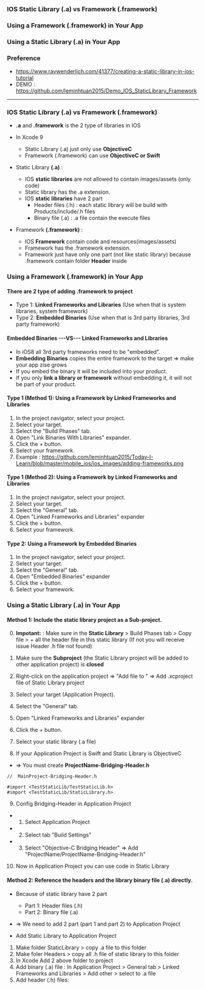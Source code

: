 
### IOS Static Library (.a) vs Framework (.framework)
### Using a Framework (.framework) in Your App
### Using a Static Library (.a) in Your App
### Preference
  * https://www.raywenderlich.com/41377/creating-a-static-library-in-ios-tutorial
  * DEMO : https://github.com/leminhtuan2015/Demo_IOS_StaticLibrary_Framework

--------------------------------------------------------------------------

### IOS Static Library (.a) vs Framework (.framework)
* **.a** and **.framework** is the 2 type of libraries in IOS
* In Xcode 9
  * Static Library (.a) just only use **ObjectiveC**
  * Framework (.framework) can use **ObjectiveC or Swift**

* Static Library **(.a)** : 
  * IOS **static libraries** are not allowed to contain images/assets (only code)
  * Static library has the .a extension.
  * IOS **static libraries** have 2 part
    * Header files (.h) : each static library will be build with Products/include/.h files
    * Binary file (.a) : .a file contain the execute files
  
* Framework **(.framework)** :  
  * IOS **Framework** contain code and resources(images/assets)
  * Framework has the .framework extension.
  * Framework just have only one part (not like static library) because .framework contain folder **Header** inside

### Using a Framework (.framework) in Your App

#### **There are 2 type of adding .framework to project**
  * Type 1: **Linked Frameworks and Libraries** (Use when that is system libraries, system framework)
  * Type 2: **Embedded Binaries** (Use when that is 3rd party libraries, 3rd party framework)
  
  
#### Embedded Binaries ---VS--- Linked Frameworks and Libraries
  * In iOS8 all 3rd party frameworks need to be "embedded".
  * **Embedding Binaries** copies the entire framework to the target => make your app zise grows
  * If you embed the binary it will be included into your product. 
  * If you only **link a library or framework** without embedding it, it will not be part of your product.

#### **Type 1 (Method 1): Using a Framework by Linked Frameworks and Libraries**

1. In the project navigator, select your project.
2. Select your target.
3. Select the "Build Phases" tab.
4. Open "Link Binaries With Libraries" expander.
5. Click the + button.
6. Select your framework.
7. Example : https://github.com/leminhtuan2015/Today-I-Learn/blob/master/mobile_ios/ios_images/adding-frameworks.png

#### **Type 1 (Method 2): Using a Framework by Linked Frameworks and Libraries**

1. In the project navigator, select your project.
2. Select your target.
3. Select the "General" tab.
4. Open "Linked Frameworks and Libraries" expander
5. Click the + button.
6. Select your framework.

#### **Type 2: Using a Framework by Embedded Binaries**

1. In the project navigator, select your project.
2. Select your target.
3. Select the "General" tab.
4. Open "Embedded Binaries" expander
5. Click the + button.
6. Select your framework.

### Using a Static Library (.a) in Your App

#### Method 1: Include the static library project as a Sub-project.

0. **Impotant:** : Make sure in the **Static Library** > Build Phases tab > Copy file > + all the header file in this static library (If not you will receive issue Header .h file not found)

1. Make sure the **Subproject** (the Static Library project will be added to other application project) is **closed**
2. Right-click on the application project => "Add file to " => Add .xcproject file of Static Library project
3. Select your target (Application Project).
4. Select the "General" tab.
5. Open "Linked Frameworks and Libraries" expander
6. Click the + button.
7. Select your static library (.a file)
8. If your Application Project is Swift and Static Library is ObjectiveC 
  * => You must create **ProjectName-Bridging-Header.h**

```objc
//  MainProject-Bridging-Header.h

#import <TestStaticLib/TestStaticLib.h>
#import <TestStaticLib/StaticLibrary.h>
```

9. Config Bridging-Header in Application Project
  * 1. Select Application Project 
  * 2. Select tab "Build Settings"
  * 3. Select "Objective-C Bridging Header" => Add "ProjectName/ProjectName-Bridging-Header.h"

10. Now in Application Project you can use code in Static Library



#### Method 2: Reference the headers and the library binary file (.a) directly.

* Because of static library have 2 part
  * Part 1: Header files (.h)
  * Part 2: Binary file (.a)
* => We need to add 2 part (part 1 and part 2) to Application Project

* Add Static Library to Application Project

1. Make folder StaticLibrary > copy .a file to this folder
2. Make foler Headers > copy all .h file of static library to this folder
3. In Xcode Add 2 above folder to project
4. Add binary (.a) file : In Application Project > General tab > Linked Frameworks and Libraries > Add other > select to .a file
5. Add header (.h) files: 






